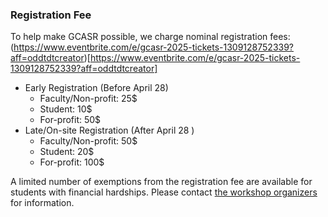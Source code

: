 
### Registration Fee

To help make GCASR possible, we charge nominal registration fees: (https://www.eventbrite.com/e/gcasr-2025-tickets-1309128752339?aff=oddtdtcreator)[https://www.eventbrite.com/e/gcasr-2025-tickets-1309128752339?aff=oddtdtcreator]

- Early Registration (Before April 28)
  - Faculty/Non-profit: 25$
  - Student: 10$
  - For-profit: 50$
- Late/On-site Registration (After April 28 )
  - Faculty/Non-profit: 50$
  - Student: 20$
  - For-profit: 100$

A limited number of exemptions from the registration fee are available for students with financial hardships. Please contact [the workshop organizers](mailto:gcasr@googlegroups.com) for information.
